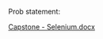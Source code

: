 Prob statement:

[Capstone - Selenium.docx](https://github.com/user-attachments/files/18262191/Capstone.-.Selenium.docx)
